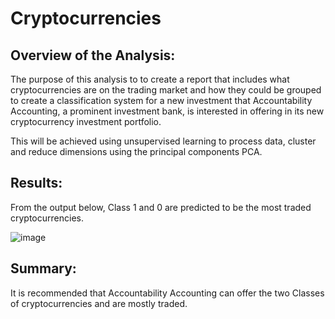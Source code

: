 # Cryptocurrencies
## Overview of the Analysis:

The purpose of this analysis to to create a report that includes what cryptocurrencies are on the trading market and how they could be grouped to create a classification system for a new investment that Accountability Accounting, a prominent investment bank, is interested in offering in its new cryptocurrency investment portfolio.

This will be achieved using unsupervised learning to process data, cluster and reduce dimensions using the principal components PCA.

## Results:

From the output below, Class 1 and 0 are predicted to be the most traded cryptocurrencies.

![image](https://user-images.githubusercontent.com/104603037/189527308-9435cfc4-3e3d-4f9a-88ac-cadfb3671e97.png)


## Summary:
It is recommended that Accountability Accounting can offer the two Classes of cryptocurrencies and are mostly traded.
